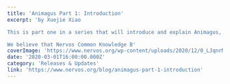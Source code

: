 ```yaml
---
title: 'Animagus Part 1: Introduction'
excerpt: 'by Xuejie Xiao

This is part one in a series that will introduce and explain Animagus, the problem it aims to solve, and how you can make the best use of it.

We believe that Nervos Common Knowledge B'
coverImage: 'https://www.nervos.org/wp-content/uploads/2020/12/0_LJqnrMBBa3Yj-yv5.jpeg'
date: '2020-03-01T16:00:00.000Z'
category: 'Releases & Updates'
link: 'https://www.nervos.org/blog/animagus-part-1-introduction'
---
```



